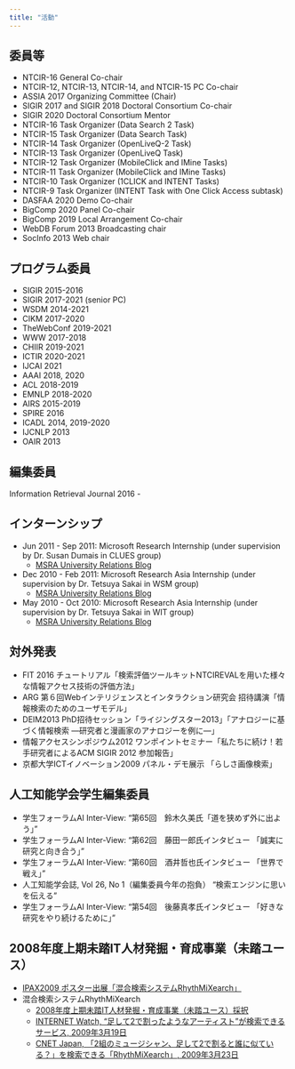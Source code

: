 ```yaml
---
title: "活動"
---
```


## 委員等
- NTCIR-16 General Co-chair
- NTCIR-12, NTCIR-13, NTCIR-14, and NTCIR-15 PC Co-chair
- ASSIA 2017 Organizing Committee (Chair)
- SIGIR 2017 and SIGIR 2018 Doctoral Consortium Co-chair
- SIGIR 2020 Doctoral Consortium Mentor
- NTCIR-16 Task Organizer (Data Search 2 Task)
- NTCIR-15 Task Organizer (Data Search Task)
- NTCIR-14 Task Organizer (OpenLiveQ-2 Task)
- NTCIR-13 Task Organizer (OpenLiveQ Task)
- NTCIR-12 Task Organizer (MobileClick and IMine Tasks)
- NTCIR-11 Task Organizer (MobileClick and IMine Tasks)
- NTCIR-10 Task Organizer (1CLICK and INTENT Tasks)
- NTCIR-9 Task Organizer (INTENT Task with One Click Access subtask)
- DASFAA 2020 Demo Co-chair
- BigComp 2020 Panel Co-chair
- BigComp 2019 Local Arrangement Co-chair
- WebDB Forum 2013 Broadcasting chair
- SocInfo 2013 Web chair

## プログラム委員
- SIGIR 2015-2016
- SIGIR 2017-2021 (senior PC)
- WSDM 2014-2021
- CIKM 2017-2020
- TheWebConf 2019-2021
- WWW 2017-2018
- CHIIR 2019-2021
- ICTIR 2020-2021
- IJCAI 2021
- AAAI 2018, 2020
- ACL 2018-2019
- EMNLP 2018-2020
- AIRS 2015-2019
- SPIRE 2016
- ICADL 2014, 2019-2020
- IJCNLP 2013
- OAIR 2013

## 編集委員 
Information Retrieval Journal 2016 -

## インターンシップ 
- Jun 2011 - Sep 2011: Microsoft Research Internship (under supervision by Dr. Susan Dumais in CLUES group)
  - [MSRA University Relations Blog](http://msraurjp.wordpress.com/2010/07/08/msr-asia-intern-%ef%bc%88%e6%bb%9e%e5%9c%a8%e4%b8%ad%ef%bc%89%e3%81%ae%e3%81%94%e7%b4%b9%e4%bb%8b%ef%bc%88%e7%ac%ac3%e5%9b%9e%ef%bc%89/)
- Dec 2010 - Feb 2011:  Microsoft Research Asia Internship (under supervision by Dr. Tetsuya Sakai in WSM group)
  - [MSRA University Relations Blog](http://msraurjp.wordpress.com/2011/04/20/dialogue-with-oversea-intern/)
- May 2010 - Oct 2010: Microsoft Research Asia Internship (under supervision by Dr. Tetsuya Sakai in WIT group)
  - [MSRA University Relations Blog](http://msraurjp.wordpress.com/2011/09/06/msr-intern-redmond%EF%BC%88%E6%BB%9E%E5%9C%A8%E4%B8%AD%EF%BC%89%E3%81%AE%E3%81%94%E7%B4%B9%E4%BB%8B%EF%BC%88%E7%AC%AC22%E5%9B%9E%EF%BC%89/)

## 対外発表
- FIT 2016 チュートリアル「検索評価ツールキットNTCIREVALを用いた様々な情報アクセス技術の評価方法」
- ARG 第６回Webインテリジェンスとインタラクション研究会 招待講演「情報検索のためのユーザモデル」
- DEIM2013 PhD招待セッション「ライジングスター2013」「アナロジーに基づく情報検索 ―研究者と漫画家のアナロジーを例に―」
- 情報アクセスシンポジウム2012 ワンポイントセミナー「私たちに続け！若手研究者によるACM SIGIR 2012 参加報告」
- 京都大学ICTイノベーション2009 パネル・デモ展示 「らしさ画像検索」

## 人工知能学会学生編集委員
- 学生フォーラムAI Inter-View: “第65回　鈴木久美氏「道を狭めず外に出よう」”
- 学生フォーラムAI Inter-View: “第62回　藤田一郎氏インタビュー 「誠実に研究と向き合う」”
- 学生フォーラムAI Inter-View: “第60回　酒井哲也氏インタビュー 「世界で戦え」”
- 人工知能学会誌, Vol 26, No 1（編集委員今年の抱負） “検索エンジンに思いを伝える”
- 学生フォーラムAI Inter-View: “第54回　後藤真孝氏インタビュー 「好きな研究をやり続けるために」”

## 2008年度上期未踏IT人材発掘・育成事業（未踏ユース）
- [IPAX2009 ポスター出展「混合検索システムRhythMiXearch」](http://www.ipa.go.jp/event/ipax2009/index.html)
- 混合検索システムRhythMiXearch
  - [2008年度上期未踏IT人材発掘・育成事業（未踏ユース）採択](http://www.ipa.go.jp/jinzai/mitou/2008/2008_1/youth/gaiyou/y-05.html)
  - [INTERNET Watch, “足して2で割ったようなアーティスト”が検索できるサービス, 2009年3月19日](http://internet.watch.impress.co.jp/cda/news/2009/03/19/22840.html)
  - [CNET Japan, 「2組のミュージシャン、足して2で割ると誰に似ている？」を検索できる「RhythMiXearch」, 2009年3月23日](http://japan.cnet.com/venture/news/story/0,3800100086,20390287,00.htm)
